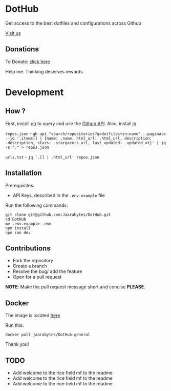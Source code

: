 # DotHub

Get access to the best dotfiles and configurations across Github

[Visit us](https://DotHub.vercel.app/)

## Donations

To Donate: [click here](https://DotHub.vercel.app/donate)

Help me. Thinking deserves rewards

# Development

## How ?

First, install [gh](https://github.com/cli/cli) to query and use the [Github API](https://docs.github.com/en/rest/quickstart?apiVersion=2022-11-28). Also, install jq

`repos.json` - `gh api "search/repositories?q=dotfiles+in:name" --paginate --jq '.items[] | {name: .name, html_url: .html_url, description: .description, stars: .stargazers_url, last_updated: .updated_at}' | jq -s "." > repos.json`

`urls.txt` - `jq '.[] | .html_url' repos.json`

## Installation

Prerequisites:
- API Keys, described in the `.env.example` file

Run the following commands:
```
git clone git@github.com:Jaarabytes/DotHub.git
cd DotHub
mv .env.example .env
npm install 
npm run dev
```

## Contributions

- Fork the repository
- Create a branch
- Resolve the bug/ add the feature
- Open for a pull request

**NOTE**: Make the pull request message short and concise **PLEASE**.

## Docker

The image is located [here](https://hub.docker.com/repository/docker/jaarabytes/DotHub)

Run this:
```
docker pull jaarabytes/DotHub:general
```
Thank you!

## TODO

- Add welcome to the rice field mf to the readme
- Add welcome to the rice field mf to the readme
- Add welcome to the rice field mf to the readme
